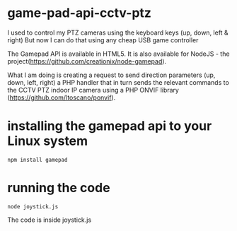 # game-pad-api-cctv-ptz
I used to control my PTZ cameras using the keyboard keys (up, down, left & right)
But now I can do that using any cheap USB game controller

The Gamepad API is available in HTML5. It is also available for NodeJS - the project(https://github.com/creationix/node-gamepad).

What I am doing is creating a request to send direction parameters (up, down, left, right) a PHP handler that in turn sends the relevant commands to the CCTV PTZ indoor IP camera using a PHP ONVIF library (https://github.com/ltoscano/ponvif).

# installing the gamepad api to your Linux system
```
npm install gamepad
```
# running the code
```
node joystick.js
```
The code is inside joystick.js
